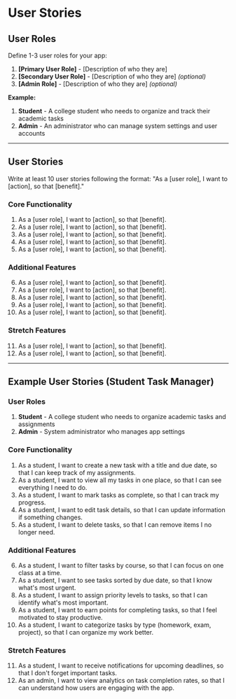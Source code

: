 # User Stories

## User Roles

Define 1-3 user roles for your app:

1. **[Primary User Role]** - [Description of who they are]
2. **[Secondary User Role]** - [Description of who they are] *(optional)*
3. **[Admin Role]** - [Description of who they are] *(optional)*

**Example:**
1. **Student** - A college student who needs to organize and track their academic tasks
2. **Admin** - An administrator who can manage system settings and user accounts

---

## User Stories

Write at least 10 user stories following the format: "As a [user role], I want to [action], so that [benefit]."

### Core Functionality

1. As a [user role], I want to [action], so that [benefit].
2. As a [user role], I want to [action], so that [benefit].
3. As a [user role], I want to [action], so that [benefit].
4. As a [user role], I want to [action], so that [benefit].
5. As a [user role], I want to [action], so that [benefit].

### Additional Features

6. As a [user role], I want to [action], so that [benefit].
7. As a [user role], I want to [action], so that [benefit].
8. As a [user role], I want to [action], so that [benefit].
9. As a [user role], I want to [action], so that [benefit].
10. As a [user role], I want to [action], so that [benefit].

### Stretch Features

11. As a [user role], I want to [action], so that [benefit].
12. As a [user role], I want to [action], so that [benefit].

---

## Example User Stories (Student Task Manager)

### User Roles

1. **Student** - A college student who needs to organize academic tasks and assignments
2. **Admin** - System administrator who manages app settings

### Core Functionality

1. As a student, I want to create a new task with a title and due date, so that I can keep track of my assignments.
2. As a student, I want to view all my tasks in one place, so that I can see everything I need to do.
3. As a student, I want to mark tasks as complete, so that I can track my progress.
4. As a student, I want to edit task details, so that I can update information if something changes.
5. As a student, I want to delete tasks, so that I can remove items I no longer need.

### Additional Features

6. As a student, I want to filter tasks by course, so that I can focus on one class at a time.
7. As a student, I want to see tasks sorted by due date, so that I know what's most urgent.
8. As a student, I want to assign priority levels to tasks, so that I can identify what's most important.
9. As a student, I want to earn points for completing tasks, so that I feel motivated to stay productive.
10. As a student, I want to categorize tasks by type (homework, exam, project), so that I can organize my work better.

### Stretch Features

11. As a student, I want to receive notifications for upcoming deadlines, so that I don't forget important tasks.
12. As an admin, I want to view analytics on task completion rates, so that I can understand how users are engaging with the app.
